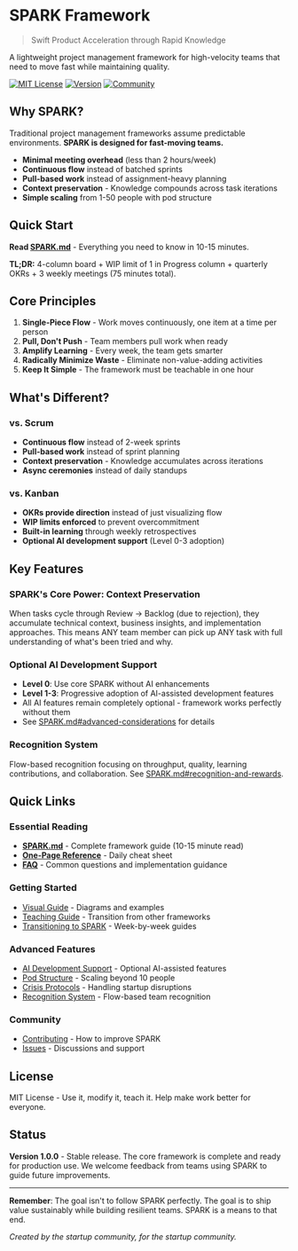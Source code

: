 # SPARK Framework

> Swift Product Acceleration through Rapid Knowledge

A lightweight project management framework for high-velocity teams that need to move fast while maintaining quality.

[![MIT License](https://img.shields.io/badge/License-MIT-blue.svg)](LICENSE)
[![Version](https://img.shields.io/badge/Version-1.0.0-green.svg)](SPARK.md)
[![Community](https://img.shields.io/badge/Community-Welcome-orange.svg)](CONTRIBUTING.md)

## Why SPARK?

Traditional project management frameworks assume predictable environments. **SPARK is designed for fast-moving teams.**

- **Minimal meeting overhead** (less than 2 hours/week)
- **Continuous flow** instead of batched sprints
- **Pull-based work** instead of assignment-heavy planning
- **Context preservation** - Knowledge compounds across task iterations
- **Simple scaling** from 1-50 people with pod structure

## Quick Start

**Read [SPARK.md](SPARK.md)** - Everything you need to know in 10-15 minutes.

**TL;DR:** 4-column board + WIP limit of 1 in Progress column + quarterly OKRs + 3 weekly meetings (75 minutes total).

## Core Principles

1. **Single-Piece Flow** - Work moves continuously, one item at a time per person
2. **Pull, Don't Push** - Team members pull work when ready
3. **Amplify Learning** - Every week, the team gets smarter
4. **Radically Minimize Waste** - Eliminate non-value-adding activities
5. **Keep It Simple** - The framework must be teachable in one hour

## What's Different?

### vs. Scrum
- **Continuous flow** instead of 2-week sprints
- **Pull-based work** instead of sprint planning
- **Context preservation** - Knowledge accumulates across iterations
- **Async ceremonies** instead of daily standups

### vs. Kanban
- **OKRs provide direction** instead of just visualizing flow
- **WIP limits enforced** to prevent overcommitment
- **Built-in learning** through weekly retrospectives
- **Optional AI development support** (Level 0-3 adoption)

## Key Features

### SPARK's Core Power: Context Preservation
When tasks cycle through Review → Backlog (due to rejection), they accumulate technical context, business insights, and implementation approaches. This means ANY team member can pick up ANY task with full understanding of what's been tried and why.

### Optional AI Development Support
- **Level 0**: Use core SPARK without AI enhancements
- **Level 1-3**: Progressive adoption of AI-assisted development features
- All AI features remain completely optional - framework works perfectly without them
- See [SPARK.md#advanced-considerations](SPARK.md#advanced-considerations) for details

### Recognition System
Flow-based recognition focusing on throughput, quality, learning contributions, and collaboration. See [SPARK.md#recognition-and-rewards](SPARK.md#recognition-and-rewards).

## Quick Links

### Essential Reading
- **[SPARK.md](SPARK.md)** - Complete framework guide (10-15 minute read)
- **[One-Page Reference](reference/One-Page-Reference.md)** - Daily cheat sheet
- **[FAQ](SPARK.md#faq)** - Common questions and implementation guidance

### Getting Started
- [Visual Guide](guides/Visual-Guide.md) - Diagrams and examples
- [Teaching Guide](guides/Teaching-Guide.md) - Transition from other frameworks
- [Transitioning to SPARK](SPARK.md#transitioning-to-spark) - Week-by-week guides

### Advanced Features
- [AI Development Support](SPARK.md#advanced-considerations) - Optional AI-assisted features
- [Pod Structure](SPARK.md#scaling-beyond-10-people) - Scaling beyond 10 people
- [Crisis Protocols](protocols/) - Handling startup disruptions
- [Recognition System](SPARK.md#recognition-and-rewards) - Flow-based team recognition

### Community
- [Contributing](CONTRIBUTING.md) - How to improve SPARK
- [Issues](../../issues) - Discussions and support

## License

MIT License - Use it, modify it, teach it. Help make work better for everyone.

## Status

**Version 1.0.0** - Stable release. The core framework is complete and ready for production use. We welcome feedback from teams using SPARK to guide future improvements.

---

**Remember**: The goal isn't to follow SPARK perfectly. The goal is to ship value sustainably while building resilient teams. SPARK is a means to that end.

*Created by the startup community, for the startup community.*